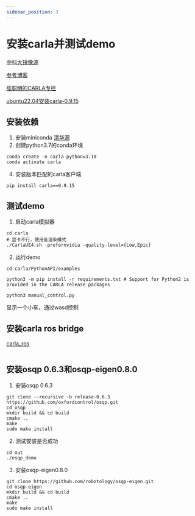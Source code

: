 ```yaml
---
sidebar_position: 3
---
```

# 安装carla并测试demo
[中科大镜像源](https://mirrors.sustech.edu.cn/carla/)

[参考博客](https://www.cnblogs.com/kin-zhang/p/15829385.html)

[张聪明的CARLA专栏](https://blog.csdn.net/qq_39537898/category_11562137.html)

[ubuntu22.04安装carla-0.9.15](https://blog.csdn.net/weixin_44663617/article/details/135551910)

## 安装依赖
1. 安装miniconda
[清华源](https://mirrors.tuna.tsinghua.edu.cn/anaconda/miniconda/)
2. 创建python3.7的conda环境
```
conda create -n carla python=3.10
conda activate carla
```
4. 安装版本匹配的carla客户端
```
pip install carla==0.9.15
```
## 测试demo
1. 启动carla模拟器
```
cd carla
# 显卡不行，使用低渲染模式
./CarlaUE4.sh -prefernvidia -quality-level={Low,Epic}
```
2. 运行demo
```
cd carla/PythonAPI/examples

python3 -m pip install -r requirements.txt # Support for Python2 is provided in the CARLA release packages

python3 manual_control.py
```
显示一个小车，通过wasd控制

## 安装carla ros bridge
[carla_ros](https://github.com/gezp/carla_ros/)
```

```


## 安装osqp 0.6.3和osqp-eigen0.8.0
1. 安装osqp 0.6.3
```
git clone --recursive -b release-0.6.3 https://github.com/oxfordcontrol/osqp.git
cd osqp
mkdir build && cd build
cmake ..
make 
sudo make install 
```
2. 测试安装是否成功
```
cd out
./osqp_demo
```
3. 安装osqp-eigen0.8.0
```
git clone https://github.com/robotology/osqp-eigen.git
cd osqp-eigen
mkdir build && cd build
cmake ..
make 
sudo make install
```